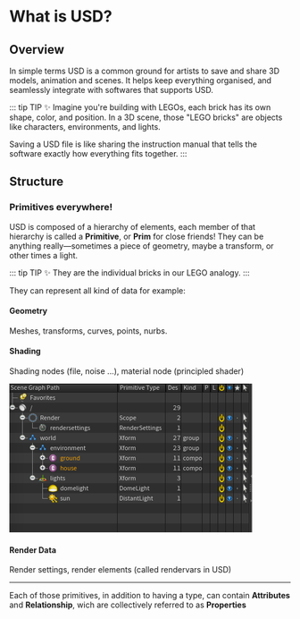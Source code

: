 # What is USD?

## Overview

In simple terms USD is a common ground for artists to save and share 3D models, animation and scenes. It helps keep everything organised, and seamlessly integrate with softwares that supports USD.

::: tip TIP :sparkles:
Imagine you're building with LEGOs, each brick has its own shape, color, and position. In a 3D scene, those "LEGO bricks" are objects like characters, environments, and lights.

Saving a USD file is like sharing the instruction manual that tells the software exactly how everything fits together.
:::

## Structure

### Primitives everywhere!

USD is composed of a hierarchy of elements, each member of that hierarchy is called a **Primitive**, or **Prim** for close friends! They can be anything really—sometimes a piece of geometry, maybe a transform, or other times a light.

::: tip TIP :sparkles:
They are the individual bricks in our LEGO analogy.
:::

They can represent all kind of data for example:

#### Geometry

Meshes, transforms, curves, points, nurbs.

#### Shading

Shading nodes (file, noise ...), material node (principled shader)

![simple graph](../../public/images/introduction/simpleGraph.png)

#### Render Data

Render settings, render elements (called rendervars in USD)

---

Each of those primitives, in addition to having a type, can contain **Attributes** and **Relationship**, wich are collectively referred to as **Properties**
